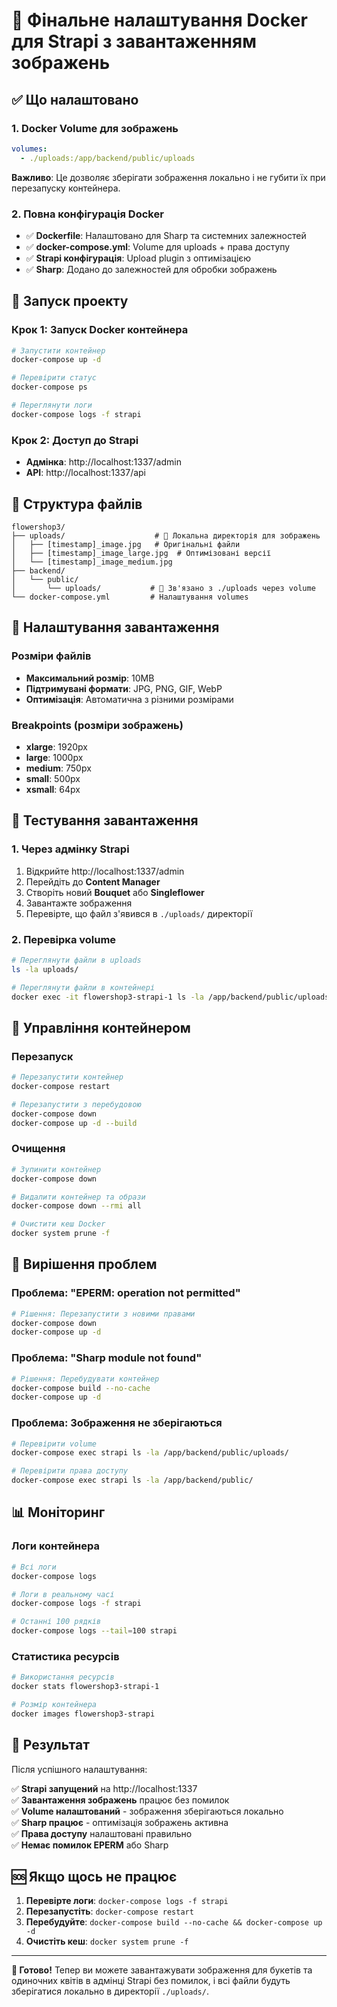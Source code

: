 # 🎉 Фінальне налаштування Docker для Strapi з завантаженням зображень

## ✅ Що налаштовано

### 1. Docker Volume для зображень
```yaml
volumes:
  - ./uploads:/app/backend/public/uploads
```
**Важливо**: Це дозволяє зберігати зображення локально і не губити їх при перезапуску контейнера.

### 2. Повна конфігурація Docker
- ✅ **Dockerfile**: Налаштовано для Sharp та системних залежностей
- ✅ **docker-compose.yml**: Volume для uploads + права доступу
- ✅ **Strapi конфігурація**: Upload plugin з оптимізацією
- ✅ **Sharp**: Додано до залежностей для обробки зображень

## 🚀 Запуск проекту

### Крок 1: Запуск Docker контейнера
```bash
# Запустити контейнер
docker-compose up -d

# Перевірити статус
docker-compose ps

# Переглянути логи
docker-compose logs -f strapi
```

### Крок 2: Доступ до Strapi
- **Адмінка**: http://localhost:1337/admin
- **API**: http://localhost:1337/api

## 📁 Структура файлів

```
flowershop3/
├── uploads/                    # 📁 Локальна директорія для зображень
│   ├── [timestamp]_image.jpg   # Оригінальні файли
│   ├── [timestamp]_image_large.jpg  # Оптимізовані версії
│   └── [timestamp]_image_medium.jpg
├── backend/
│   └── public/
│       └── uploads/           # 🔗 Зв'язано з ./uploads через volume
└── docker-compose.yml         # Налаштування volumes
```

## 🔧 Налаштування завантаження

### Розміри файлів
- **Максимальний розмір**: 10MB
- **Підтримувані формати**: JPG, PNG, GIF, WebP
- **Оптимізація**: Автоматична з різними розмірами

### Breakpoints (розміри зображень)
- **xlarge**: 1920px
- **large**: 1000px  
- **medium**: 750px
- **small**: 500px
- **xsmall**: 64px

## 🧪 Тестування завантаження

### 1. Через адмінку Strapi
1. Відкрийте http://localhost:1337/admin
2. Перейдіть до **Content Manager**
3. Створіть новий **Bouquet** або **Singleflower**
4. Завантажте зображення
5. Перевірте, що файл з'явився в `./uploads/` директорії

### 2. Перевірка volume
```bash
# Переглянути файли в uploads
ls -la uploads/

# Переглянути файли в контейнері
docker exec -it flowershop3-strapi-1 ls -la /app/backend/public/uploads/
```

## 🔄 Управління контейнером

### Перезапуск
```bash
# Перезапустити контейнер
docker-compose restart

# Перезапустити з перебудовою
docker-compose down
docker-compose up -d --build
```

### Очищення
```bash
# Зупинити контейнер
docker-compose down

# Видалити контейнер та образи
docker-compose down --rmi all

# Очистити кеш Docker
docker system prune -f
```

## 🐛 Вирішення проблем

### Проблема: "EPERM: operation not permitted"
```bash
# Рішення: Перезапустити з новими правами
docker-compose down
docker-compose up -d
```

### Проблема: "Sharp module not found"
```bash
# Рішення: Перебудувати контейнер
docker-compose build --no-cache
docker-compose up -d
```

### Проблема: Зображення не зберігаються
```bash
# Перевірити volume
docker-compose exec strapi ls -la /app/backend/public/uploads/

# Перевірити права доступу
docker-compose exec strapi ls -la /app/backend/public/
```

## 📊 Моніторинг

### Логи контейнера
```bash
# Всі логи
docker-compose logs

# Логи в реальному часі
docker-compose logs -f strapi

# Останні 100 рядків
docker-compose logs --tail=100 strapi
```

### Статистика ресурсів
```bash
# Використання ресурсів
docker stats flowershop3-strapi-1

# Розмір контейнера
docker images flowershop3-strapi
```

## 🎯 Результат

Після успішного налаштування:

✅ **Strapi запущений** на http://localhost:1337  
✅ **Завантаження зображень** працює без помилок  
✅ **Volume налаштований** - зображення зберігаються локально  
✅ **Sharp працює** - оптимізація зображень активна  
✅ **Права доступу** налаштовані правильно  
✅ **Немає помилок EPERM** або Sharp  

## 🆘 Якщо щось не працює

1. **Перевірте логи**: `docker-compose logs -f strapi`
2. **Перезапустіть**: `docker-compose restart`
3. **Перебудуйте**: `docker-compose build --no-cache && docker-compose up -d`
4. **Очистіть кеш**: `docker system prune -f`

---

**🎉 Готово!** Тепер ви можете завантажувати зображення для букетів та одиночних квітів в адмінці Strapi без помилок, і всі файли будуть зберігатися локально в директорії `./uploads/`.













